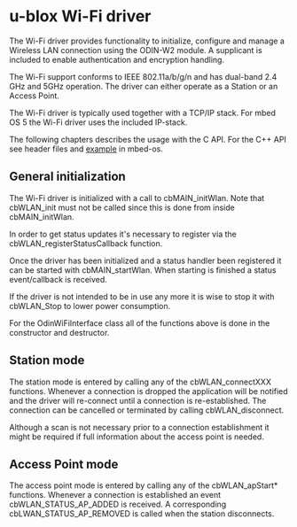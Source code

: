 # u-blox Wi-Fi driver
The Wi-Fi driver provides functionality to initialize, configure and manage a Wireless LAN connection using the ODIN-W2 module. A supplicant is included to enable authentication and encryption handling.

The Wi-Fi support conforms to IEEE 802.11a/b/g/n and has dual-band 2.4 GHz and 5GHz operation. The driver can either operate as a Station or an Access Point.

The Wi-Fi driver is typically used together with a TCP/IP stack. For mbed OS 5 the Wi-Fi driver uses the included IP-stack.

The following chapters describes the usage with the C API. For the C++ API see header files and [example](https://github.com/ARMmbed/mbed-os-example-wifi) in mbed-os.

## General initialization
The Wi-Fi driver is initialized with a call to cbMAIN\_initWlan. Note that cbWLAN\_init must not be called since this is done from inside cbMAIN\_initWlan.

In order to get status updates it's necessary to register via the cbWLAN\_registerStatusCallback function.

Once the driver has been initialized and a status handler been registered it can be started with cbMAIN\_startWlan. When starting is finished a status event/callback is received.

If the driver is not intended to be in use any more it is wise to stop it with cbWLAN\_Stop to lower power consumption.

For the OdinWiFiInterface class all of the functions above is done in the constructor and destructor.

## Station mode
The station mode is entered by calling any of the cbWLAN\_connectXXX functions. Whenever a connection is dropped the application will be notified and the driver will re-connect until a connection is re-established. The connection can be cancelled or terminated by calling cbWLAN\_disconnect.

Although a scan is not necessary prior to a connection establishment it might be required if full information about the access point is needed.

## Access Point mode
The access point mode is entered by calling any of the cbWLAN_apStart* functions. Whenever a connection is established an event cbWLAN_STATUS_AP_ADDED is received. A corresponding cbLWAN_STATUS_AP_REMOVED is called when the station disconnects.
